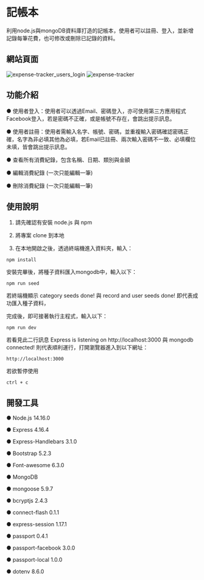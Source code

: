 # 記帳本
利用node.js與mongoDB資料庫打造的記帳本，使用者可以註冊、登入，並新增記錄每筆花費，也可修改或刪除已記錄的資料。

## 網站頁面
![expense-tracker_users_login](https://user-images.githubusercontent.com/118960946/219851714-3c7a8cf1-e09f-41ca-8805-ab9d0d86f9a9.png)
![expense-tracker](https://user-images.githubusercontent.com/118960946/219851716-340fa468-37a8-4de7-b969-f614e0d940f7.png)

## 功能介紹
● 使用者登入：使用者可以透過Email、密碼登入，亦可使用第三方應用程式Facebook登入，若是密碼不正確，或是帳號不存在，會跳出提示訊息。

● 使用者註冊：使用者需輸入名字、帳號、密碼，並重複輸入密碼確認密碼正確，名字為非必填其他為必填，若Email已註冊、兩次輸入密碼不一致、必填欄位未填，皆會跳出提示訊息。

● 查看所有消費紀錄，包含名稱、日期、類別與金額

● 編輯消費紀錄 (一次只能編輯一筆)

● 刪除消費紀錄 (一次只能編輯一筆)

## 使用說明
1. 請先確認有安裝 node.js 與 npm

2. 將專案 clone 到本地

3. 在本地開啟之後，透過終端機進入資料夾，輸入：
```
npm install
```
安裝完畢後，將種子資料匯入mongodb中，輸入以下：
```
npm run seed
```
若終端機顯示 category seeds done! 與 record and user seeds done! 即代表成功匯入種子資料，

完成後，即可接著執行主程式，輸入以下：
```
npm run dev
```
若看見此二行訊息 Express is listening on http://localhost:3000 與 mongodb connected! 則代表順利運行，打開瀏覽器進入到以下網址：
```
http://localhost:3000
```
若欲暫停使用
```
ctrl + c
```

## 開發工具
● Node.js 14.16.0

● Express 4.16.4

● Express-Handlebars 3.1.0

● Bootstrap 5.2.3

● Font-awesome 6.3.0

● MongoDB

● mongoose 5.9.7

● bcryptjs 2.4.3

● connect-flash 0.1.1

● express-session 1.17.1

● passport 0.4.1

● passport-facebook 3.0.0

● passport-local 1.0.0

● dotenv 8.6.0
